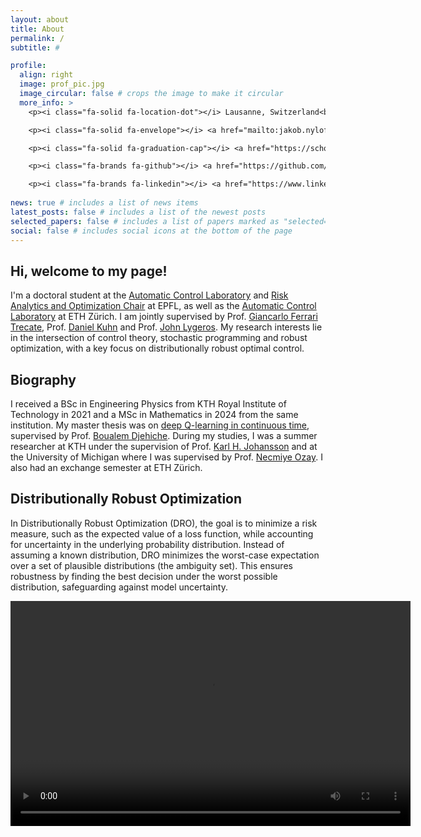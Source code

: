 ```yaml
---
layout: about
title: About
permalink: /
subtitle: #

profile:
  align: right
  image: prof_pic.jpg
  image_circular: false # crops the image to make it circular
  more_info: >
    <p><i class="fa-solid fa-location-dot"></i> Lausanne, Switzerland<br></p>

    <p><i class="fa-solid fa-envelope"></i> <a href="mailto:jakob.nylof@epfl.ch">jakob.nylof@epfl.ch</a><br></p>

    <p><i class="fa-solid fa-graduation-cap"></i> <a href="https://scholar.google.com/citations?user=jVDb3CAAAAAJ&hl=en">Google Scholar</a><br></p>

    <p><i class="fa-brands fa-github"></i> <a href="https://github.com/jnyloef">Github</a><br></p>

    <p><i class="fa-brands fa-linkedin"></i> <a href="https://www.linkedin.com/in/jakob-nyl%C3%B6f-10571b183/">LinkedIn</a></p>
    
news: true # includes a list of news items
latest_posts: false # includes a list of the newest posts
selected_papers: false # includes a list of papers marked as "selected={true}"
social: false # includes social icons at the bottom of the page
---
```


## Hi, welcome to my page! ##

I'm a doctoral student at the [Automatic Control Laboratory][LA] and [Risk Analytics and Optimization Chair][RAO] at EPFL, as well as the [Automatic Control Laboratory][IfA] at ETH Zürich. I am jointly supervised by Prof. [Giancarlo Ferrari Trecate][gianni], Prof. [Daniel Kuhn][daniel] and Prof. [John Lygeros][john]. My research interests lie in the intersection of control theory, stochastic programming and robust optimization, with a key focus on distributionally robust optimal control.

## Biography ##

I received a BSc in Engineering Physics from KTH Royal Institute of Technology in 2021 and a MSc in Mathematics in 2024 from the same institution. My master thesis was on [deep Q-learning in continuous time][masterthesis], supervised by Prof. [Boualem Djehiche][boualem]. During my studies, I was a summer researcher at KTH under the supervision of Prof. [Karl H. Johansson][kalle] and at the University of Michigan where I was supervised by Prof. [Necmiye Ozay][necmiye]. I also had an exchange semester at ETH Zürich.

## Distributionally Robust Optimization ##

In Distributionally Robust Optimization (DRO), the goal is to minimize a risk measure, such as the expected value of a loss function, while accounting for uncertainty in the underlying probability distribution. Instead of assuming a known distribution, DRO minimizes the worst-case expectation over a set of plausible distributions (the ambiguity set). This ensures robustness by finding the best decision under the worst possible distribution, safeguarding against model uncertainty.

<video width="640" height="360" controls>
  <source src="assets/video/WassersteinAmbiguitySet.mp4" type="video/mp4">
  Your browser does not support the video tag.
</video>

[LA]: https://www.epfl.ch/labs/la/
[RAO]: https://www.epfl.ch/labs/rao/
[IfA]: https://control.ee.ethz.ch/
[gianni]: https://people.epfl.ch/giancarlo.ferraritrecate
[daniel]: https://people.epfl.ch/daniel.kuhn
[john]: https://control.ee.ethz.ch/people/profile.john-lygeros.html
[masterthesis]: https://www.diva-portal.org/smash/record.jsf?pid=diva2%3A1923803&dswid=-163
[boualem]: https://people.kth.se/~boualem/
[kalle]: https://people.kth.se/~kallej/
[necmiye]: https://web.eecs.umich.edu/~necmiye/
[publications]: /publications/
